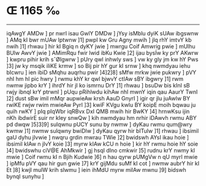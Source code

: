 # Œ 1165 ‰
---
iqAwgY AMDw ] pr nwrI isau GwlY DMDw ] jYsy isMblu dyiK sUAw ibgswnw ]
AMq kI bwr mUAw lptwnw ]1] pwpI kw Gru Agny mwih ] jlq rhY imtvY
kb nwih ]1] rhwau ] hir kI Bgiq n dyKY jwie ] mwrgu Coif Amwrig
pwie ] mUlhu BUlw AwvY jwie ] AMimRqu fwir lwid ibKu Kwie ]2] ijau bysÍw
ky prY AKwrw ] kwpru pihir krih sˆØIgwrw ] pUry qwl inhwly sws ] vw ky
gly jm kw hY Pws ]3] jw ky msqik iliKE krmw ] so Bij pir hY gur
kI srnw ] khq nwmdyau iehu bIcwru ] ien ibiD sMqhu auqrhu pwir
]4]2]8] sMfw mrkw jwie pukwry ] pVY nhI hm hI pic hwry ] rwmu khY
kr qwl bjwvY ctIAw sBY ibgwry ]1] rwm nwmw jipbo krY ] ihrdY hir
jI ko ismrnu DrY ]1] rhwau ] bsuDw bis kInI sB rwjy ibnqI krY
ptrwnI ] pUqu pRihlwdu kihAw nhI mwnY iqin qau AaurY TwnI ]2] dust
sBw imil mMqr aupwieAw krsh AauD GnyrI ] igir qr jlu juAwlw BY
rwiKE rwjw rwim mwieAw PyrI ]3] kwiF KVgu kwlu BY koipE moih bqwau ju
quih rwKY ] pIq pIqWbr iqRBvx DxI QMB mwih hir BwKY ]4] hrnwKsu
ijin nKh ibdwirE suir nr kIey snwQw ] kih nwmdyau hm nrhir
iDAwvh rwmu ABY pd dwqw ]5]3]9] sulqwnu pUCY sunu by nwmw ] dyKau
rwmu qum@wry kwmw ]1] nwmw sulqwny bwiDlw ] dyKau qyrw hir bITulw ]1]
rhwau ] ibsimil gaU dyhu jIvwie ] nwqru grdin mwrau TWie ]2]
bwidswh AYsI ikau hoie ] ibsimil kIAw n jIvY koie ]3] myrw kIAw kCU
n hoie ] kir hY rwmu hoie hY soie ]4] bwidswhu ciV@E AhMkwir ] gj
hsqI dIno cmkwir ]5] rudnu krY nwmy kI mwie ] Coif rwmu kI n Bjih
Kudwie ]6] n hau qyrw pUMgVw n qU myrI mwie ] ipMfu pVY qau hir gun gwie
]7] krY gijMdu suMf kI cot ] nwmw aubrY hir kI Et ]8] kwjI mulW
krih slwmu ] iein ihMdU myrw milAw mwnu ]9] bidswh bynqI sunyhu ]
####
